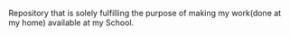 Repository that is solely fulfilling the purpose of making my work(done at my home) available at my School.